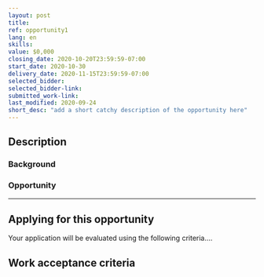 ```yaml
---
layout: post
title:
ref: opportunity1
lang: en
skills:
value: $0,000
closing_date: 2020-10-20T23:59:59-07:00
start_date: 2020-10-30
delivery_date: 2020-11-15T23:59:59-07:00
selected_bidder:
selected_bidder-link:
submitted_work-link:
last_modified: 2020-09-24
short_desc: "add a short catchy description of the opportunity here"
---
```


## Description

### Background

<!-- Provide the supplier with an understanding of who they will be working for (Division, Branch). Also include all relevant background e.g.  what work, if any, has been done in this space in the past? Is this a net new project, or is this a continuation of previous efforts? What is the problem that needs to be solved? It is best to provide as much information here as possible as a lack of clarity would result in many questions from suppliers (the answers to which will need to be translated and posted on the website) -->

### Opportunity

<!-- In this section explain in detail the work are you expecting the supplier to complete. From this this supplier needs to be able to assess their level of effort required to complete the project. This section should fully explain all aspects of the opportunity and all deliverables that must be completed for the vendor to fulfill their responsibilities for the contract. As you are writing the description of the work, consider reviewing the guidance statements from the GC Enterprise Architecture Framework and whether the work can be described in the form of a test (aligning with a shift towards Test Driven Development). Also include here any links to information that the supplier would need in order to fully understand the scope of work (e.g. data tables if the work requires data analysis).  Remember that all information in this template will be posted on the Micro-Acquisition website so must be Unclassified. -->

<hr/>

## Applying for this opportunity 

Your application will be evaluated using the following criteria....  

<!-- The Evaluation Criteria explain how ESDC will evaluate the applications submitted by suppliers. These criteria identify what must be submitted and how it will be evaluated. 
When developing your criteria, remember that we want suppliers to be able to apply to any opportunity in two hours or less.  Also consider that there could be 20+ people applying to any opportunity and we want the work that you must do as evaluators to be easy and not time consuming. With those two things in mind, we recommend that all opportunities include the below evaluation criteria.  You can find more information on why we chose these criteria in the Evaluation Criteria guidance.  
Example:
Your proposal will be scored using the following criteria:
Using 250 words or less, please provide:
Confirmation that you have the skills to complete this work. Include examples of how you obtained and/or have used these skills before. Examples could include: previous work experience, schoolwork, Civic Tech projects etc.)
-->
## Work acceptance criteria

<!-- The acceptance criteria describe how the code will be assessed once it is delivered by the supplier. 
The acceptance criteria must include:
A criteria related to the license file in the acceptance criteria.
A criteria related to the requirements (linking back to the description of those requirements in the opportunity statement)
The acceptance criteria could also include:
A criteria related to the quality assurance tests that the code will be run through and what result from those tests is required in order for the code to be accepted. If possible, include the tests/set up the CI/CD pipeline on the GitHub or GitLab repo where the code will be delivered for full transparency and so that suppliers can run the tests themselves.

It is important that this section is very clear to suppliers as only deliverables that meet acceptance criteria will result in payment.  More information on the acceptance criteria can be found in the Acceptance Criteria guidance.
Example:
This is a fixed price opportunity governed by the terms of the Micro-Acquisition pilot. To be paid the fixed price, you must meet all of the following criteria:
The code must be delivered with the following open source license _____________________
The code must fulfill the requirements specified in the opportunity description
The code must get a pass mark on the following tests:
Test a
Test b
Test c -->


